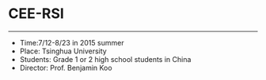# CEE-RSI
-------------------------
- Time:7/12-8/23 in 2015 summer 
- Place: Tsinghua University
- Students: Grade 1 or 2 high school students in China
- Director: Prof. Benjamin Koo

